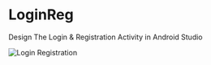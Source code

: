 # LoginReg
Design The Login &amp; Registration Activity in Android Studio


![Login Registration](https://user-images.githubusercontent.com/50763393/93016903-1f9cb880-f5e2-11ea-8d41-44ca73d2579a.png)
